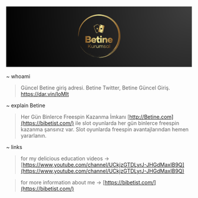 ![](betine-giris.png)

~ whoami

> Güncel Betine giriş adresi.
> Betine Twitter,
> Betine Güncel Giriş.
> https://dar.vin/IoMIt

~ explain Betine
> Her Gün Binlerce Freespin Kazanma İmkanı
[http://Betine.com](https://bibetist.com/) ile slot oyunlarda her gün binlerce freespin kazanma şansınız var. Slot oyunlarda freespin avantajlarından hemen yararlanın.

~ links
> for my delicious education videos -> [https://www.youtube.com/channel/UCkjzGTDLyrJ-JHGdMaxIB9Q](https://www.youtube.com/channel/UCkjzGTDLyrJ-JHGdMaxIB9Q)

> for more information about me -> [https://bibetist.com/](https://bibetist.com/)
